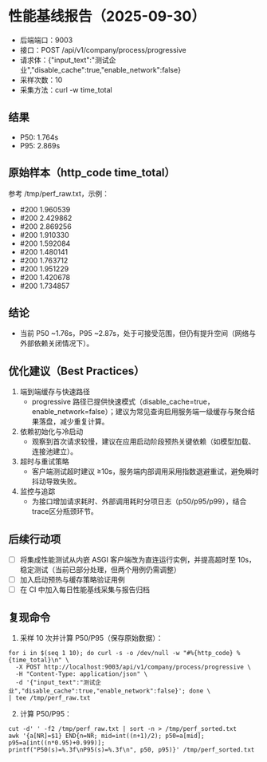 # 性能基线报告（2025-09-30）

- 后端端口：9003
- 接口：POST /api/v1/company/process/progressive
- 请求体：{"input_text":"测试企业","disable_cache":true,"enable_network":false}
- 采样次数：10
- 采集方法：curl -w time_total

## 结果
- P50: 1.764s
- P95: 2.869s

## 原始样本（http_code time_total）
参考 /tmp/perf_raw.txt，示例：
- #200 1.960539
- #200 2.429862
- #200 2.869256
- #200 1.910330
- #200 1.592084
- #200 1.480141
- #200 1.763712
- #200 1.951229
- #200 1.420678
- #200 1.734857

## 结论
- 当前 P50 ~1.76s，P95 ~2.87s，处于可接受范围，但仍有提升空间（网络与外部依赖关闭情况下）。

## 优化建议（Best Practices）
1. 端到端缓存与快速路径
   - progressive 路径已提供快速模式（disable_cache=true，enable_network=false）；建议为常见查询启用服务端一级缓存与聚合结果落盘，减少重复计算。
2. 依赖初始化与冷启动
   - 观察到首次请求较慢，建议在应用启动阶段预热关键依赖（如模型加载、连接池建立）。
3. 超时与重试策略
   - 客户端测试超时建议 ≥10s，服务端内部调用采用指数退避重试，避免瞬时抖动导致失败。
4. 监控与追踪
   - 为接口增加请求耗时、外部调用耗时分项日志（p50/p95/p99），结合trace区分瓶颈环节。

## 后续行动项
- [ ] 将集成性能测试从内嵌 ASGI 客户端改为直连运行实例，并提高超时至 10s，稳定测试（当前已部分处理，但两个用例仍需调整）
- [ ] 加入启动预热与缓存策略验证用例
- [ ] 在 CI 中加入每日性能基线采集与报告归档

## 复现命令
1) 采样 10 次并计算 P50/P95（保存原始数据）：
```
for i in $(seq 1 10); do curl -s -o /dev/null -w "#%{http_code} %{time_total}\n" \
  -X POST http://localhost:9003/api/v1/company/process/progressive \
  -H "Content-Type: application/json" \
  -d '{"input_text":"测试企业","disable_cache":true,"enable_network":false}'; done \
| tee /tmp/perf_raw.txt
```
2) 计算 P50/P95：
```
cut -d' ' -f2 /tmp/perf_raw.txt | sort -n > /tmp/perf_sorted.txt
awk '{a[NR]=$1} END{n=NR; mid=int((n+1)/2); p50=a[mid]; p95=a[int((n*0.95)+0.999)];
printf("P50(s)=%.3f\nP95(s)=%.3f\n", p50, p95)}' /tmp/perf_sorted.txt